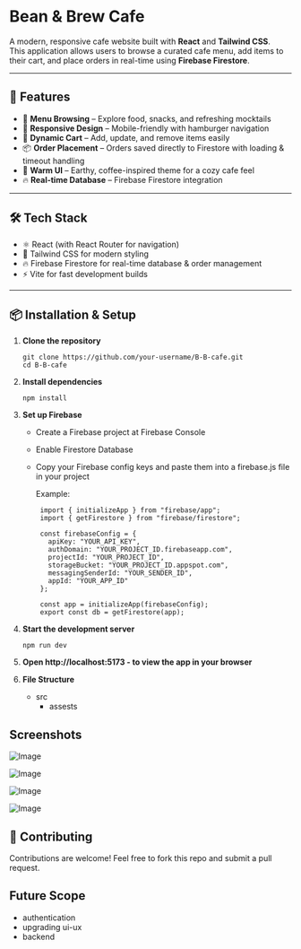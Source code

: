 #  Bean & Brew Cafe

A modern, responsive cafe website built with **React** and **Tailwind CSS**.  
This application allows users to browse a curated cafe menu, add items to their cart, and place orders in real-time using **Firebase Firestore**.

---

## 🚀 Features

- 🥗 **Menu Browsing** – Explore food, snacks, and refreshing mocktails  
- 📱 **Responsive Design** – Mobile-friendly with hamburger navigation  
- 🛒 **Dynamic Cart** – Add, update, and remove items easily  
- 📦 **Order Placement** – Orders saved directly to Firestore with loading & timeout handling  
- 🎨 **Warm UI** – Earthy, coffee-inspired theme for a cozy cafe feel  
- 🔥 **Real-time Database** – Firebase Firestore integration  

---

## 🛠️ Tech Stack

- ⚛️ React (with React Router for navigation)  
- 🎨 Tailwind CSS for modern styling  
- 🔥 Firebase Firestore for real-time database & order management  
- ⚡ Vite for fast development builds  

---

## 📦 Installation & Setup

1. **Clone the repository**
   
       git clone https://github.com/your-username/B-B-cafe.git
       cd B-B-cafe
   
2. **Install dependencies**

       npm install

3. **Set up Firebase**
   - Create a Firebase project at Firebase Console
   - Enable Firestore Database
   - Copy your Firebase config keys and paste them into a firebase.js file in your project

     Example:

          import { initializeApp } from "firebase/app";
          import { getFirestore } from "firebase/firestore";
          
          const firebaseConfig = {
            apiKey: "YOUR_API_KEY",
            authDomain: "YOUR_PROJECT_ID.firebaseapp.com",
            projectId: "YOUR_PROJECT_ID",
            storageBucket: "YOUR_PROJECT_ID.appspot.com",
            messagingSenderId: "YOUR_SENDER_ID",
            appId: "YOUR_APP_ID"
          };
          
          const app = initializeApp(firebaseConfig);
          export const db = getFirestore(app);


4. **Start the development server**
   
       npm run dev

5. **Open http://localhost:5173 - to view the app in your browser**
6.  **File Structure**
      - src
        - assests


## Screenshots

![Image](https://github.com/user-attachments/assets/6898f802-4c36-4b1a-88ec-60a8c5fb0104)

![Image](https://github.com/user-attachments/assets/47b01a37-da93-4f05-99b5-356419540793)

![Image](https://github.com/user-attachments/assets/89446153-d9aa-48cd-963a-5e07fb445bfa)

![Image](https://github.com/user-attachments/assets/0fb8d7d1-90bd-4c43-aded-5dec2d8f0524)


## 🤝 Contributing

Contributions are welcome! Feel free to fork this repo and submit a pull request.


## Future Scope

  - authentication
  - upgrading ui-ux
  - backend

